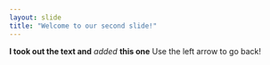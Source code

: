```yaml
---
layout: slide
title: "Welcome to our second slide!"
---
```

**I took out the text and** _added_ **this one**
Use the left arrow to go back!

